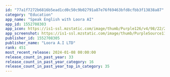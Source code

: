 ```yaml
---
id: "77a1f7272b6816b5ead1cd0c50c9b02791a87e76f69463bfd8cfbb3f13838a87"
category: "Education"
app_name: "Speak English with Loora AI"
app_id: 1552708303
app_icon: https://is1-ssl.mzstatic.com/image/thumb/Purple126/v4/98/22/2f/98222f79-5e73-b500-71a0-9a203267dabb/AppIcon-0-1x_U007emarketing-0-6-0-85-220.png/1024x1024bb.png
app_screenshot: https://is1-ssl.mzstatic.com/image/thumb/PurpleSource116/v4/29/dd/68/29dd68f5-09b0-eeaf-d284-417ec32a56cc/04640c80-b6d1-4976-b132-b24d401620db_b_as_a_01.jpg/1242x2688bb.png
publisher_id: 1552708305
publisher_name: "Loora A.I LTD"
rank: 451
most_recent_release: 2024-01-08 00:00:00
release_count_in_past_year: 33
release_count_in_past_year_category: 16
release_count_in_past_year_top_in_category: 35
---
```

